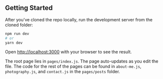 ## Getting Started

After you've cloned the repo locally, run the development server from the cloned folder:

```bash
npm run dev
# or
yarn dev
```

Open [http://localhost:3000](http://localhost:3000) with your browser to see the result.

The root page lies in `pages/index.js`. The page auto-updates as you edit the file.
The code for the rest of the pages can be found in `about-me.js`,  `photography.js`, and `contact.js` in the `pages/posts` folder.

